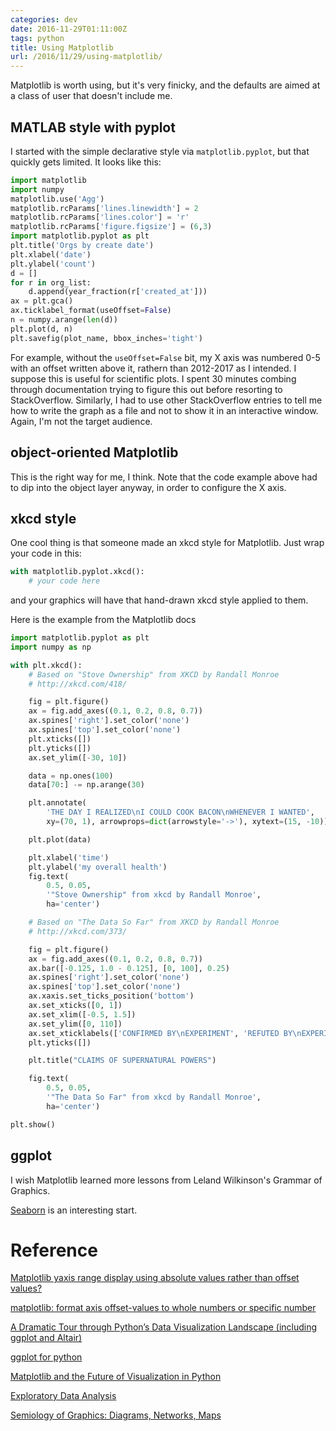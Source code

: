 ```yaml
---
categories: dev
date: 2016-11-29T01:11:00Z
tags: python
title: Using Matplotlib
url: /2016/11/29/using-matplotlib/
---
```


Matplotlib is worth using, but it's very finicky, and the defaults are aimed at
a class of user that doesn't include me.

## MATLAB style with pyplot

I started with the simple declarative style via `matplotlib.pyplot`, but that quickly
gets limited. It looks like this:

```python
import matplotlib
import numpy
matplotlib.use('Agg')
matplotlib.rcParams['lines.linewidth'] = 2
matplotlib.rcParams['lines.color'] = 'r'
matplotlib.rcParams['figure.figsize'] = (6,3)
import matplotlib.pyplot as plt
plt.title('Orgs by create date')
plt.xlabel('date')
plt.ylabel('count')
d = []
for r in org_list:
    d.append(year_fraction(r['created_at']))
ax = plt.gca()
ax.ticklabel_format(useOffset=False)
n = numpy.arange(len(d))
plt.plot(d, n)
plt.savefig(plot_name, bbox_inches='tight')
```

For example, without the ``useOffset=False`` bit, my X axis was numbered 0-5 with
an offset written above it, rathern than 2012-2017 as I intended. I suppose this is
useful for scientific plots. I spent 30 minutes combing through documentation trying
to figure this out before resorting to StackOverflow. Similarly, I had to use other
StackOverflow entries to tell me how to write the graph as a file and not to show
it in an interactive window. Again, I'm not the target audience.

## object-oriented Matplotlib

This is the right way for me, I think. Note that the code example above had to dip
into the object layer anyway, in order to configure the X axis.

## xkcd style

One cool thing is that someone made an xkcd style for Matplotlib. Just wrap your
code in this:

```python
with matplotlib.pyplot.xkcd():
    # your code here
```

and your graphics will have that hand-drawn xkcd style applied to them.

Here is the example from the Matplotlib docs

```python
import matplotlib.pyplot as plt
import numpy as np

with plt.xkcd():
    # Based on "Stove Ownership" from XKCD by Randall Monroe
    # http://xkcd.com/418/

    fig = plt.figure()
    ax = fig.add_axes((0.1, 0.2, 0.8, 0.7))
    ax.spines['right'].set_color('none')
    ax.spines['top'].set_color('none')
    plt.xticks([])
    plt.yticks([])
    ax.set_ylim([-30, 10])

    data = np.ones(100)
    data[70:] -= np.arange(30)

    plt.annotate(
        'THE DAY I REALIZED\nI COULD COOK BACON\nWHENEVER I WANTED',
        xy=(70, 1), arrowprops=dict(arrowstyle='->'), xytext=(15, -10))

    plt.plot(data)

    plt.xlabel('time')
    plt.ylabel('my overall health')
    fig.text(
        0.5, 0.05,
        '"Stove Ownership" from xkcd by Randall Monroe',
        ha='center')

    # Based on "The Data So Far" from XKCD by Randall Monroe
    # http://xkcd.com/373/

    fig = plt.figure()
    ax = fig.add_axes((0.1, 0.2, 0.8, 0.7))
    ax.bar([-0.125, 1.0 - 0.125], [0, 100], 0.25)
    ax.spines['right'].set_color('none')
    ax.spines['top'].set_color('none')
    ax.xaxis.set_ticks_position('bottom')
    ax.set_xticks([0, 1])
    ax.set_xlim([-0.5, 1.5])
    ax.set_ylim([0, 110])
    ax.set_xticklabels(['CONFIRMED BY\nEXPERIMENT', 'REFUTED BY\nEXPERIMENT'])
    plt.yticks([])

    plt.title("CLAIMS OF SUPERNATURAL POWERS")

    fig.text(
        0.5, 0.05,
        '"The Data So Far" from xkcd by Randall Monroe',
        ha='center')

plt.show()
```

## ggplot

I wish Matplotlib learned more lessons from Leland Wilkinson's Grammar of Graphics.

[Seaborn](http://seaborn.pydata.org/index.html#) is an interesting start.

# Reference

[Matplotlib yaxis range display using absolute values rather than offset values?](http://stackoverflow.com/questions/9303728/matplotlib-yaxis-range-display-using-absolute-values-rather-than-offset-values)

[matplotlib: format axis offset-values to whole numbers or specific number](http://stackoverflow.com/questions/3677368/matplotlib-format-axis-offset-values-to-whole-numbers-or-specific-number)

[A Dramatic Tour through Python’s Data Visualization Landscape (including ggplot and Altair)](https://dansaber.wordpress.com/2016/10/02/a-dramatic-tour-through-pythons-data-visualization-landscape-including-ggplot-and-altair/)

[ggplot for python](http://blog.yhat.com/posts/ggplot-for-python.html)

[Matplotlib and the Future of Visualization in Python](https://jakevdp.github.io/blog/2013/03/23/matplotlib-and-the-future-of-visualization-in-python/)

[Exploratory Data Analysis](https://www.amazon.com/Exploratory-Data-Analysis-John-Tukey/dp/0201076160)

[Semiology of Graphics: Diagrams, Networks, Maps](https://www.amazon.com/Semiology-Graphics-Diagrams-Networks-Maps/dp/1589482611)
